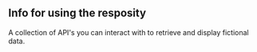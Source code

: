 ## Info for using the resposity

A collection of API's you can interact with to retrieve and display fictional data.
